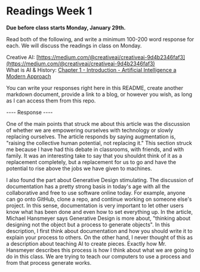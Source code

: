 # Readings Week 1

**Due before class starts Monday, January 29th.**

Read both of the following, and write a minimum 100-200 word response for each. We will discuss the readings in class on Monday.

Creative AI: [https://medium.com/@creativeai/creativeai-9d4b2346faf3](https://medium.com/@creativeai/creativeai-9d4b2346faf3)<br/>
What is AI & History: [Chapter 1 - Introduction - Artificial Intelligence a Modern Approach](http://web.cecs.pdx.edu/~mperkows/CLASS_479/2017_ZZ_00/02__GOOD_Russel=Norvig=Artificial%20Intelligence%20A%20Modern%20Approach%20(3rd%20Edition).pdf)

You can write your responses right here in this README, create another markdown document, provide a link to a blog, or however you wish, as long as I can access them from this repo.

---- Response ----

One of the main points that struck me about this article was the discussion of whether we are empowering ourselves with technology or slowly replacing ourselves. The article responds by saying augmentation is, "raising the collective human potential, not replacing it." This section struck me because I have had this debate in classrooms, with friends, and with family. It was an interesting take to say that you shouldnt think of it as a replacement completely, but a replacement for us to go and have the potential to rise above the jobs we have given to machines. 

I also found the part about Generative Design stimulating. The discussion of documentation has a pretty strong basis in today's age with all the collaborative and free to use software online today. For example, anyone can go onto GitHub, clone a repo, and continue working on someone else's project. In this sense, documentation is very important to let other users know what has been done and even how to set everything up. In the article, Michael Hansmeyer says Generative Design is more about, "thinking about designing not the object but a process to generate objects". In this description, I first think about documentation and how you should write it to explain your process to others. On the other hand, I never thought of this as a description about teaching AI to create pieces. Exactly how Mr. Hansmeyer describes this process is how I think about what we are going to do in this class. We are trying to teach our computers to use a process and from that process generate works. 



